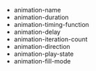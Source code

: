 - animation-name
- animation-duration
- animation-timing-function
- animation-delay
- animation-iteration-count
- animation-direction
- animation-play-state
- animation-fill-mode
